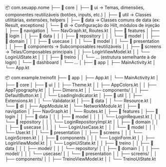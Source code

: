 📦 com.seuapp.nome
├── 📁 core
│   ├── 📁 ui       → Temas, dimensões, componentes reutilizáveis (botões, inputs, etc.)
│   ├── 📁 util     → Classes utilitárias, extensões, helpers
│   ├── 📁 data     → Classes comuns de data (ex: Result<T>, exceptions)
│   └── 📁 di       → Configuração do Hilt, módulos de injeção
│
├── 📁 navigation
│   └── NavGraph.kt, Routes.kt
│
├── 📁 features
│   ├── 📁 login
│   │   ├── 📁 data
│   │   │   ├── 📁 repository
│   │   │   └── 📁 model
│   │   ├── 📁 domain
│   │   │   ├── 📁 usecase
│   │   │   └── 📁 model
│   │   └── 📁 presentation
│   │       ├── 📁 components → Subcomposables reutilizáveis
│   │       ├── 📁 screens    → Telas/Composables principais
│   │       ├── LoginViewModel.kt
│   │       └── LoginUiState.kt
│   │
│   ├── 📁 treino
│   │   └── ... (estrutura semelhante à de login)
│   └── 📁 dashboard
│       └── ...
│
├── 📁 app
│   ├── MainActivity.kt
│   └── App.kt


📦 com.example.treinofit
├── 📁 app
│   ├── App.kt
│   └── MainActivity.kt
│
├── 📁 core
│   ├── 📁 ui
│   │   ├── Theme.kt
│   │   ├── AppColors.kt
│   │   ├── AppTypography.kt
│   │   ├── Dimens.kt
│   │   └── components/
│   │       ├── DefaultButton.kt
│   │       └── LoadingIndicator.kt
│   ├── 📁 util
│   │   ├── Extensions.kt
│   │   └── Validator.kt
│   ├── 📁 data
│   │   └── Resource.kt
│   └── 📁 di
│       ├── AppModule.kt
│       └── NetworkModule.kt
│
├── 📁 navigation
│   ├── NavGraph.kt
│   └── Routes.kt
│
├── 📁 features
│   ├── 📁 login
│   │   ├── 📁 data
│   │   │   ├── 📁 model
│   │   │   │   └── LoginRequest.kt
│   │   │   └── 📁 repository
│   │   │       └── LoginRepositoryImpl.kt
│   │   ├── 📁 domain
│   │   │   ├── 📁 usecase
│   │   │   │   └── LoginUseCase.kt
│   │   │   └── 📁 model
│   │   │       └── User.kt
│   │   └── 📁 presentation
│   │       ├── 📁 screens
│   │       │   └── LoginScreen.kt
│   │       ├── 📁 components
│   │       │   └── LoginForm.kt
│   │       ├── LoginViewModel.kt
│   │       └── LoginUiState.kt
│
│   ├── 📁 treino
│   │   ├── 📁 data
│   │   │   ├── model/
│   │   │   └── repository/
│   │   ├── 📁 domain
│   │   │   ├── model/
│   │   │   └── usecase/
│   │   └── 📁 presentation
│   │       ├── screens/
│   │       ├── components/
│   │       ├── TreinoViewModel.kt
│   │       └── TreinoUiState.kt
